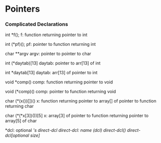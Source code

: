 # Pointers #

### Complicated Declarations ###

int *f();   f: function returning pointer to int

int (*pf)();    pf: pointer to function returning int

char **argv
    argv: pointer to pointer to char

int (*daytab)[13]
    daytab: pointer to arr[13] of int

int *daytab[13]
    daytab: arr[13] of pointer to int

void *comp()
    comp: function returning pointer to void

void (*comp)()
    comp: pointer to function returning void

char (*(x())[])()
    x: function returning pointer to array[] of pointer to function returning char

char (*(*x[3])())[5]
    x: array[3] of pointer to function returning pointer to array[5] of char

*dcl:           optional *'s direct-dcl*
*direct-dcl:    name*
                *(dcl)*
                *direct-dcl()*
                *direct-dcl[optional size]*
